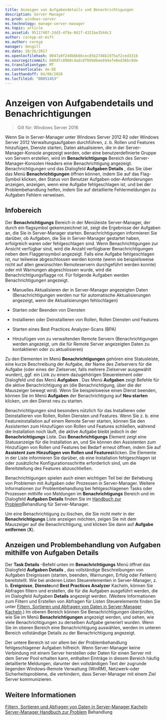 ```yaml
---
title: Anzeigen von Aufgabendetails und Benachrichtigungen
description: Server-Manager
ms.prod: windows-server
ms.technology: manage-server-manager
ms.topic: article
ms.assetid: 95117407-2dd3-4f9a-841f-4331be3544c3
author: coreyp-at-msft
ms.author: coreyp
manager: dongill
ms.date: 10/16/2017
ms.openlocfilehash: 0047a9f2d4b6b66cec85b2746b1975af2ced3316
ms.sourcegitcommit: b00d7c8968c4adc8f699dbee694afe6ed36bc9de
ms.translationtype: MT
ms.contentlocale: de-DE
ms.lasthandoff: 04/08/2020
ms.locfileid: "80851453"
---
```

# <a name="view-task-details-and-notifications"></a>Anzeigen von Aufgabendetails und Benachrichtigungen

>Gilt für: Windows Server 2016

Wenn Sie in Server-Manager unter Windows Server 2012 R2 oder Windows Server 2012 Verwaltungsaufgaben durchführen, z. b. Rollen und Features hinzufügen, Dienste starten, Daten aktualisieren, die in der Server-Manager-Konsole angezeigt werden, oder eine benutzerdefinierte Gruppe von Servern erstellen, wird im **Benachrichtigungs** Bereich des Server-Manager-Konsolen Headers eine Benachrichtigung angezeigt. Benachrichtigungen und das Dialogfeld **Aufgaben Details** , das Sie über das Menü **Benachrichtigungen** öffnen können, indem Sie auf das Flag-Symbol klicken, den Status von Benutzer Aufgaben oder-Anforderungen anzeigen, anzeigen, wenn eine Aufgabe fehlgeschlagen ist, und bei der Problembehandlung helfen, indem Sie auf detaillierte Fehlermeldungen zu Aufgaben Fehlern verweisen.

## <a name="the-notifications-area"></a>Infobereich
Der **Benachrichtigungs** Bereich in der Menüleiste Server-Manager, der durch ein flagsymbol gekennzeichnet ist, zeigt die Ergebnisse der Aufgaben an, die Sie in Server-Manager starten. Benachrichtigungen informieren Sie darüber, ob Aufgaben, die Sie in Server-Manager gestartet haben, erfolgreich waren oder fehlgeschlagen sind. Wenn Benachrichtigungen zur Ansicht verfügbar sind, wird die Anzahl verfügbarer Benachrichtigungen neben dem Flaggensymbol angezeigt. Falls eine Aufgabe fehlgeschlagen ist, nur teilweise abgeschlossen werden konnte (wenn sie beispielsweise nicht auf allen gewünschten Remoteservern durchgeführt werden konnte) oder mit Warnungen abgeschlossen wurde, wird die Benachrichtigungsflagge rot. Für folgende Aufgaben werden Benachrichtigungen angezeigt.

-   Manuelles Aktualisieren der in Server-Manager angezeigten Daten (Benachrichtigungen werden nur für automatische Aktualisierungen angezeigt, wenn die Aktualisierungen fehlschlagen)

-   Starten oder Beenden von Diensten

-   Installieren oder Deinstallieren von Rollen, Rollen Diensten und Features

-   Starten eines Best Practices Analyzer-Scans (BPA)

-   Hinzufügen von zu verwaltenden Remote Servern (Benachrichtigungen werden angezeigt, um die für Remote Server angezeigten Daten zu kontaktieren oder zu aktualisieren)

Zu den Elementen im Menü **Benachrichtigungen** gehören eine Statusleiste, eine kurze Beschreibung der Aufgabe, der Name des Zielservers für die Aufgabe (oder eines der Zielserver, falls mehrere Zielserver ausgewählt wurden), ggf. ein Link zu einem dazugehörigen Steuerelement oder Dialogfeld und das Menü **Aufgaben** . Das Menü **Aufgaben** zeigt Befehle für die aktive Benachrichtigung an (die Benachrichtigung, über die der Mauszeiger bewegt wird). Wenn Sie beispielsweise einen Dienst beenden, können Sie im Menü **Aufgaben** der Benachrichtigung auf **Neu starten** klicken, um den Dienst neu zu starten.

Benachrichtigungen sind besonders nützlich für das Installieren oder Deinstallieren von Rollen, Rollen Diensten und Features. Wenn Sie z. b. eine Featureinstallation auf einem Remote Server starten, können Sie den Assistenten zum Hinzufügen von Rollen und Features schließen, während die Installation noch läuft, die aktive Aufgabe bleibt jedoch in der **Benachrichtigungs** Liste. Das **Benachrichtigungs** Element zeigt eine Statusanzeige für die Installation an, und Sie können den Assistenten zum Hinzufügen von Rollen und Features bei Bedarf erneut öffnen, indem Sie auf **Assistent zum Hinzufügen von Rollen und Features**klicken. Die Elemente in der Liste informieren Sie darüber, ob eine Installation fehlgeschlagen ist oder zusätzliche Konfigurationsschritte erforderlich sind, um die Bereitstellung des Features abzuschließen.

Benachrichtigungen spielen auch einen wichtigen Teil bei der Behebung von Problemen mit Aufgaben oder Prozessen in Server-Manager. Weitere Informationen zur Problembehandlung bei fehlgeschlagenen Tasks oder Prozessen mithilfe von Meldungen im **Benachrichtigungs** Bereich und im Dialogfeld **Aufgaben Details** finden Sie im [Handbuch zur Problem](https://social.technet.microsoft.com/wiki/contents/articles/13443.windows-server-2012-server-manager-troubleshooting-guide-part-i-overview.aspx)Behandlung für Server-Manager.

Um eine Benachrichtigung zu löschen, die Sie nicht mehr in der **Benachrichtigungs** Liste anzeigen möchten, zeigen Sie mit dem Mauszeiger auf die Benachrichtigung, und klicken Sie dann auf **Aufgabe entfernen** (**X**).

## <a name="viewing-and-troubleshooting-tasks-by-using-task-details"></a>Anzeigen und Problembehandlung von Aufgaben mithilfe von Aufgaben Details
Der **Task Details** -Befehl unten im **Benachrichtigungs** Menü öffnet das Dialogfeld **Aufgaben Details** , das vollständige Beschreibungen von Aufgaben Ereignissen (starten, beenden, Warnungen, Erfolg oder Fehlern) bereitstellt. Wie bei anderen Listen Steuerelementen in Server-Manager, z. b. **Ereignisse**, **Dienste**und **Best Practices Analyzer** Kacheln, können Sie Abfragen filtern und erstellen, die für die Aufgaben ausgeführt werden, die im Dialogfeld Aufgaben **Details** angezeigt werden. (Weitere Informationen zum Filtern und Erstellen von Abfragen für Listen Steuerelemente finden Sie unter [Filtern, Sortieren und Abfragen von Daten in Server-Manager Kacheln](filter-sort-and-query-data-in-server-manager-tiles.md).) Im oberen Bereich können Sie Benachrichtigungen überprüfen, wie Sie im Menü **Benachrichtigungen** angezeigt werden, und sehen, wie viele Benachrichtigungen zu derselben Aufgabe generiert wurden. Wenn Sie im oberen Bereich eine Benachrichtigung auswählen, werden im unteren Bereich vollständige Details zu der Benachrichtigung angezeigt.

Der untere Bereich ist vor allem bei der Problembehandlung fehlgeschlagener Aufgaben hilfreich. Wenn Server-Manager keine Verbindung mit einem Server herstellen oder Daten für einen Server mit dem Server Pool erhalten kann, enthalten Einträge in diesem Bereich häufig detaillierte Meldungen, darunter den vollständigen Text der zugrunde liegenden Windows-Remote Verwaltung (WinRM), Netzwerk-oder Sicherheitsprobleme, die verhindern, dass Server-Manager mit einem Ziel Server kommunizieren.

## <a name="see-also"></a>Weitere Informationen
[Filtern, Sortieren und Abfragen von Daten in Server-Manager Kacheln](filter-sort-and-query-data-in-server-manager-tiles.md)
[Server-Manager Handbuch zur Problem](https://social.technet.microsoft.com/wiki/contents/articles/13443.windows-server-2012-server-manager-troubleshooting-guide-part-i-overview.aspx) Behandlung
